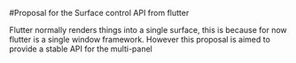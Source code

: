 
#Proposal for the Surface control API from flutter

Flutter normally renders things into a single surface, this is because for now flutter is a single window framework.
However this proposal is aimed to provide a stable API for the multi-panel
